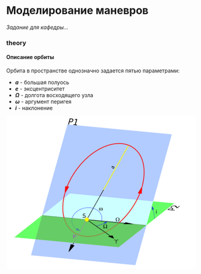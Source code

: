 # Моделирование маневров 
_Задание для кафедры..._
### theory
#### Описание орбиты
<p>Орбита в пространстве однозначно задается пятью параметрами:<p>

* __$a$__ - большая полуось
* __$e$__ - эксцентриситет
* __$\Omega$__ - долгота восходящего узла
* __$\omega$__ - аргумент перигея
* __$i$__ - наклонение
  
![](/images/orb.png "Параметры орбиты")